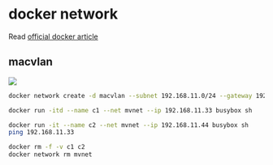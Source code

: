# docker network
Read [official docker article](https://success.docker.com/article/networking)

## macvlan

![](https://success.docker.com/api/images/.%2Frefarch%2Fnetworking%2Fimages%2Fmacvlanarch.png)

```bash
docker network create -d macvlan --subnet 192.168.11.0/24 --gateway 192.168.11.1 -o parent=eth0 mvnet

docker run -itd --name c1 --net mvnet --ip 192.168.11.33 busybox sh

docker run -it --name c2 --net mvnet --ip 192.168.11.44 busybox sh
ping 192.168.11.33

docker rm -f -v c1 c2
docker network rm mvnet
```
